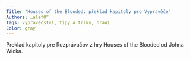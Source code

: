 ```yaml
---
Title: "Houses of the Blooded: překlad kapitoly pro Vypravěče"
Authors: „alef0“
Tags: vypravěčství, tipy a triky, hraní
Color: gray
---
```

Preklad kapitoly pre Rozprávačov z hry Houses of the Blooded
od Johna Wicka.
